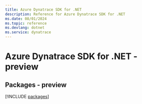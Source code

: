 ```yaml
---
title: Azure Dynatrace SDK for .NET
description: Reference for Azure Dynatrace SDK for .NET
ms.date: 08/01/2024
ms.topic: reference
ms.devlang: dotnet
ms.service: dynatrace
---
```

# Azure Dynatrace SDK for .NET - preview
## Packages - preview
[!INCLUDE [packages](dynatrace-index.md)]